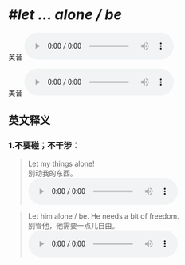 # ***\#let ... alone / be*** 
英音
<audio src="./media/let ... alone1_AAC.aac" controls="controls"></audio>

美音
<audio src="./media/let ... alone2_AAC.aac" controls="controls"></audio>



  

英文释义
---
### 1.**不要碰；不干涉：**  

 > Let my things alone!   
 > 别动我的东西。    
<audio src="./media/let-8.aac" controls="controls"></audio>

 > Let him alone / be. He needs a bit of freedom.   
 > 别管他，他需要一点儿自由。    
<audio src="./media/let-9.aac" controls="controls"></audio>


